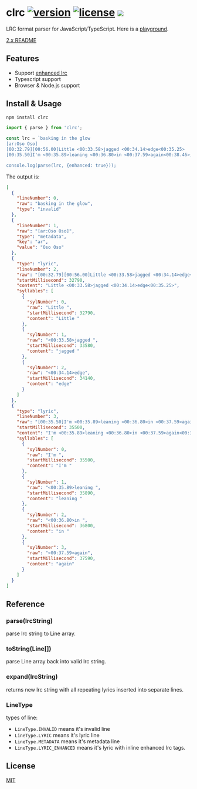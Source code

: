 # clrc [![version](https://img.shields.io/npm/v/clrc)](https://www.npmjs.com/package/clrc) [![license](https://img.shields.io/npm/l/clrc)](https://github.com/mebtte/react-lrc/blob/master/LICENSE) [![](https://img.shields.io/bundlephobia/minzip/clrc)](https://bundlephobia.com/result?p=clrc)

LRC format parser for JavaScript/TypeScript. Here is a [playground](https://mebtte.github.io/clrc).

[2.x README](https://github.com/mebtte/clrc/blob/5c6efcbbfe08d4021e0a7d6252088c5deca428f7/README.md)

## Features

- Support [enhanced lrc](<https://en.wikipedia.org/wiki/LRC_(file_format)#Enhanced_format>)
- Typescript support
- Browser & Node.js support

## Install & Usage

```bash
npm install clrc
```

```js
import { parse } from 'clrc';

const lrc = `basking in the glow
[ar:Oso Oso]
[00:32.79][00:56.00]Little <00:33.58>jagged <00:34.14>edge<00:35.25>
[00:35.50]I'm <00:35.89>leaning <00:36.80>in <00:37.59>again<00:38.46>;

console.log(parse(lrc, {enhanced: true}));
```

The output is:

```json
[
  {
    "lineNumber": 0,
    "raw": "basking in the glow",
    "type": "invalid"
  },
  {
    "lineNumber": 1,
    "raw": "[ar:Oso Oso]",
    "type": "metadata",
    "key": "ar",
    "value": "Oso Oso"
  },
  {
    "type": "lyric",
    "lineNumber": 2,
    "raw": "[00:32.79][00:56.00]Little <00:33.58>jagged <00:34.14>edge<00:35.25>",
    "startMillisecond": 32790,
    "content": "Little <00:33.58>jagged <00:34.14>edge<00:35.25>",
    "syllables": [
      {
        "sylNumber": 0,
        "raw": "Little ",
        "startMillisecond": 32790,
        "content": "Little "
      },
      {
        "sylNumber": 1,
        "raw": "<00:33.58>jagged ",
        "startMillisecond": 33580,
        "content": "jagged "
      },
      {
        "sylNumber": 2,
        "raw": "<00:34.14>edge",
        "startMillisecond": 34140,
        "content": "edge"
      }
    ]
  },
  {
    "type": "lyric",
    "lineNumber": 3,
    "raw": "[00:35.50]I'm <00:35.89>leaning <00:36.80>in <00:37.59>again<00:38.46>",
    "startMillisecond": 35500,
    "content": "I'm <00:35.89>leaning <00:36.80>in <00:37.59>again<00:38.46>",
    "syllables": [
      {
        "sylNumber": 0,
        "raw": "I'm ",
        "startMillisecond": 35500,
        "content": "I'm "
      },
      {
        "sylNumber": 1,
        "raw": "<00:35.89>leaning ",
        "startMillisecond": 35890,
        "content": "leaning "
      },
      {
        "sylNumber": 2,
        "raw": "<00:36.80>in ",
        "startMillisecond": 36800,
        "content": "in "
      },
      {
        "sylNumber": 3,
        "raw": "<00:37.59>again",
        "startMillisecond": 37590,
        "content": "again"
      }
    ]
  }
]
```

## Reference

### parse(lrcString)

parse lrc string to Line array.

### toString(Line[])

parse Line array back into valid lrc string.

### expand(lrcString)

returns new lrc string with all repeating lyrics inserted into separate lines.

### LineType

types of line:

- `LineType.INVALID` means it's invalid line
- `LineType.LYRIC` means it's lyric line
- `LineType.METADATA` means it's metadata line
- `LineType.LYRIC_ENHANCED` means it's lyric with inline enhanced lrc tags. 

## License

[MIT](./LICENSE)
